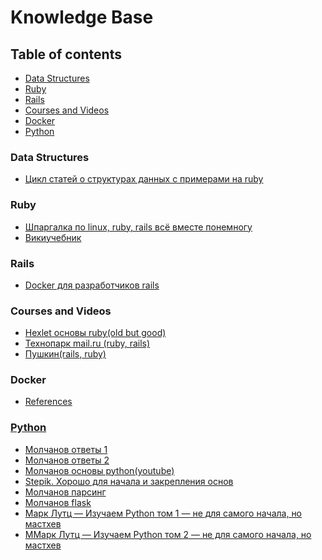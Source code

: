 <h1>Knowledge Base</h1>

<h2>Table of contents</h2>

<ul>
  <li><a href="#data-structures">Data Structures</a></li>
  <li><a href="#ruby">Ruby</a></li>
  <li><a href="#rails">Rails</a></li>
  <li><a href="#courses">Courses and Videos</a></li>
  <li><a href="#docker">Docker</a></li>
  <li><a href="#python">Python</a></li>
</ul>

<h3 id="data-structures">Data Structures</h3>
<ul>
  <li><a href="https://medium.com/amiralles/mastering-data-structures-in-ruby-recap-682a698b90d0">Цикл статей о структурах данных с примерами на ruby</a></li>
</ul>

<h3 id="ruby">Ruby</h3>
<ul>
  <li><a href="http://www.pragtob.info/rails-beginner-cheatsheet/">Шпаргалка по linux, ruby, rails всё вместе понемногу</a></li>
  <li><a href="https://ru.m.wikibooks.org/wiki/Ruby">Викиучебник</a></li>
</ul>

<h3 id="rails">Rails</h3>
<ul>
 <li><a href="http://onreader.mdl.ru/DockerRailsDevelopersApplicationsEverywhere/content/index.html">Docker для разработчиков rails</a></li>
</ul>


<h3 id="courses">Courses and Videos</h3>
<ul>
  <li><a href="https://ru.hexlet.io/courses/ruby">Hexlet основы ruby(old but good)</a></li>
  <li><a href="https://www.youtube.com/playlist?list=PLrCZzMib1e9odW1P2LnmGfe_dypZTxO3I">Технопарк mail.ru (ruby, rails)</a></li>
  <li><a href="https://www.youtube.com/playlist?list=PL3fvEdXaEVai41NdrasEgNK9lSy2w2xwg">Пушкин(rails, ruby)</a></li>
</ul>


<h3 id="docker">Docker</h3>
<ul>
  <li><a href="https://github.com/gonzo-web/knowledge_base/tree/master/docker">References</li>
</ul>

<h3 id="python">Python</h3>
<ul>
  <li><a href="https://www.youtube.com/watch?v=wsWVku26xcA">Молчанов ответы 1</li>
  <li><a href="https://www.youtube.com/watch?v=KT1Vf5EueGg">Молчанов ответы 2</li>
  <li><a href="https://www.youtube.com/playlist?list=PLlWXhlUMyooaeSj8L8tVVbtUo0WCO4ORR">Молчанов основы python(youtube)</li>
  <li><a href="https://stepik.org/course/512/">Stepik. Хорошо для начала и закрепления основ</li>
  <li><a href="https://www.youtube.com/watch?v=3hgkiDAaSQs">Молчанов парсинг</li>
  <li><a href="https://www.youtube.com/playlist?list=PLlWXhlUMyooZr5R2u2Zwxt6Pw6iwBo5y5">Молчанов flask</li>
  <li><a href="https://www.ozon.ru/context/detail/id/156082566/">Марк Лутц — Изучаем Python том 1 — не для самого начала, но мастхев</li>
  <li><a href="https://www.ozon.ru/context/detail/id/165524776/">ММарк Лутц — Изучаем Python том 2 — не для самого начала, но мастхев</li>
  
</ul>



